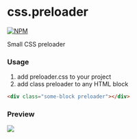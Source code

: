 # css.preloader

[![NPM](https://nodei.co/npm-dl/css.preloader.png?months=1)](https://nodei.co/npm/css.preloader/)

Small CSS preloader

### Usage

1. add preloader.css to your project
1. add class preloader to any HTML block

```html
<div class="some-block preloader"></div>
```
### Preview

![](http://s03.radikal.ru/i176/1606/69/216bf798e5c8.gif)
